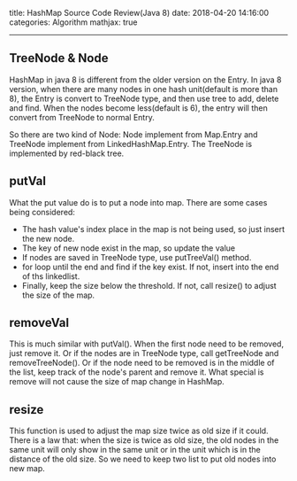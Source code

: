 title: HashMap Source Code Review(Java 8)
date: 2018-04-20 14:16:00
categories: Algorithm
mathjax: true

---



## TreeNode & Node
HashMap in java 8 is different from the older version on the Entry. In java 8 version, when there are many nodes in one hash unit(default is more than 8), the Entry is convert to TreeNode type, and then use tree to add, delete and find. When the nodes become less(default is 6), the entry will then convert from TreeNode to normal Entry. 

So there are two kind of Node: Node implement from Map.Entry and TreeNode implement from LinkedHashMap.Entry. The TreeNode is implemented by red-black tree.

## putVal
What the put value do is to put a node into map. There are some cases being considered:

* The hash value's index place in the map is not being used, so just insert the new node.
* The key of new node exist in the map, so update the value
* If nodes are saved in TreeNode type, use putTreeVal() method.
* for loop until the end and find if the key exist. If not, insert into the end of ths linkedlist.
* Finally, keep the size below the threshold. If not, call resize() to adjust the size of the map.

## removeVal
This is much similar with putVal(). When the first node need to be removed, just remove it. Or if the nodes are in TreeNode type, call getTreeNode and removeTreeNode(). Or if the node need to be removed is in the middle of the list, keep track of the node's parent and remove it. What special is remove will not cause the size of map change in HashMap.

## resize
This function is used to adjust the map size twice as old size if it could. There is a law that: when the size is twice as old size, the old nodes in the same unit will only show in the same unit or in the unit which is in the distance of the old size. So we need to keep two list to put old nodes into new map. 
